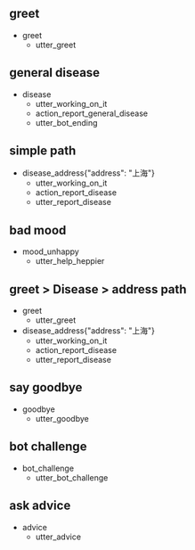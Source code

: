 ## greet
* greet
  - utter_greet

## general disease 
* disease
  - utter_working_on_it
  - action_report_general_disease
  - utter_bot_ending

## simple path
* disease_address{"address": "上海"}
  - utter_working_on_it
  - action_report_disease
  - utter_report_disease

## bad mood
* mood_unhappy
  - utter_help_heppier

## greet > Disease > address path
* greet
  - utter_greet
* disease_address{"address": "上海"}
  - utter_working_on_it
  - action_report_disease
  - utter_report_disease

## say goodbye
* goodbye
  - utter_goodbye

## bot challenge
* bot_challenge
  - utter_bot_challenge

## ask advice
* advice
  - utter_advice
